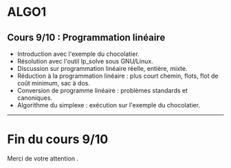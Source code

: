 <!--
$theme: default
$size: 4:3
page_number: true
footer: Cours 9/10 - ALGO1 - ENS de Rennes - Lilian Besson - 10 septembre 2019
-->

<link rel="stylesheet" type="text/css" href="../common/marp-naereen.css" />
<link rel="stylesheet" type="text/css" href="../common/marp-90percent-fontsize.css" />

# ALGO1

## Cours 9/10 : Programmation linéaire

- Introduction avec l'exemple du chocolatier.
- Résolution avec l'outil lp_solve sous GNU/Linux.
- Discussion sur programmation linéaire réelle, entière, mixte.
- Réduction à la programmation linéaire : plus court chemin, flots, flot de coût minimum, sac à dos.
- Conversion de programme linéaire : problèmes standards et canoniques.
- Algorithme du simplexe : exécution sur l'exemple du chocolatier.

---

# Fin du cours 9/10

<span class="fontify">Merci de votre attention .</span>
